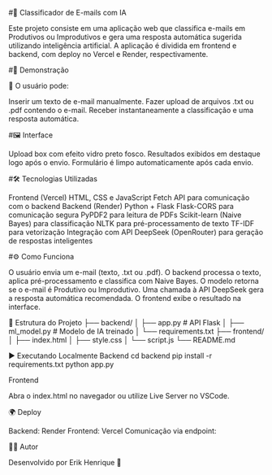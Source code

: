 #📧 Classificador de E-mails com IA

Este projeto consiste em uma aplicação web que classifica e-mails em Produtivos ou Improdutivos e gera uma resposta automática sugerida utilizando inteligência artificial.
A aplicação é dividida em frontend e backend, com deploy no Vercel e Render, respectivamente.

#🚀 Demonstração

🔹 O usuário pode:

Inserir um texto de e-mail manualmente.
Fazer upload de arquivos .txt ou .pdf contendo o e-mail.
Receber instantaneamente a classificação e uma resposta automática.

#🖼️ Interface

Upload box com efeito vidro preto fosco.
Resultados exibidos em destaque logo após o envio.
Formulário é limpo automaticamente após cada envio.

#🛠️ Tecnologias Utilizadas

Frontend (Vercel)
HTML, CSS e JavaScript
Fetch API para comunicação com o backend
Backend (Render)
Python + Flask
Flask-CORS para comunicação segura
PyPDF2 para leitura de PDFs
Scikit-learn (Naive Bayes) para classificação
NLTK para pré-processamento de texto
TF-IDF para vetorização
Integração com API DeepSeek (OpenRouter) para geração de respostas inteligentes

#⚙️ Como Funciona

O usuário envia um e-mail (texto, .txt ou .pdf).
O backend processa o texto, aplica pré-processamento e classifica com Naive Bayes.
O modelo retorna se o e-mail é Produtivo ou Improdutivo.
Uma chamada à API DeepSeek gera a resposta automática recomendada.
O frontend exibe o resultado na interface.

📂 Estrutura do Projeto
├── backend/
│   ├── app.py          # API Flask
│   ├── ml_model.py     # Modelo de IA treinado
│   └── requirements.txt
├── frontend/
│   ├── index.html
│   ├── style.css
│   └── script.js
└── README.md

▶️ Executando Localmente
Backend
cd backend
pip install -r requirements.txt
python app.py

Frontend

Abra o index.html no navegador ou utilize Live Server no VSCode.

🌍 Deploy

Backend: Render
Frontend: Vercel
Comunicação via endpoint:

👨‍💻 Autor

Desenvolvido por Erik Henrique 🚀
